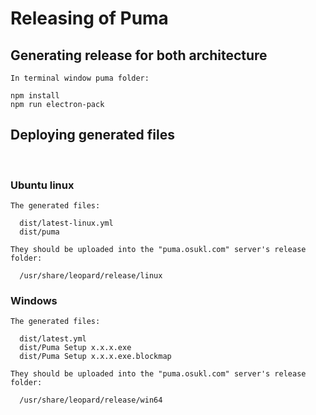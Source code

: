 # Releasing of Puma

## Generating release for both architecture

```
In terminal window puma folder:

npm install
npm run electron-pack
```
## Deploying generated files
<br />

### Ubuntu linux
```
The generated files:

  dist/latest-linux.yml
  dist/puma

They should be uploaded into the "puma.osukl.com" server's release folder:

  /usr/share/leopard/release/linux
```
### Windows
```
The generated files:

  dist/latest.yml
  dist/Puma Setup x.x.x.exe
  dist/Puma Setup x.x.x.exe.blockmap

They should be uploaded into the "puma.osukl.com" server's release folder:

  /usr/share/leopard/release/win64
```

